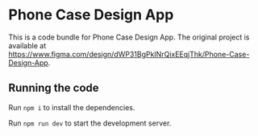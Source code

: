 
  # Phone Case Design App

  This is a code bundle for Phone Case Design App. The original project is available at https://www.figma.com/design/dWP31BgPkINrQixEEqjThk/Phone-Case-Design-App.

  ## Running the code

  Run `npm i` to install the dependencies.

  Run `npm run dev` to start the development server.
  